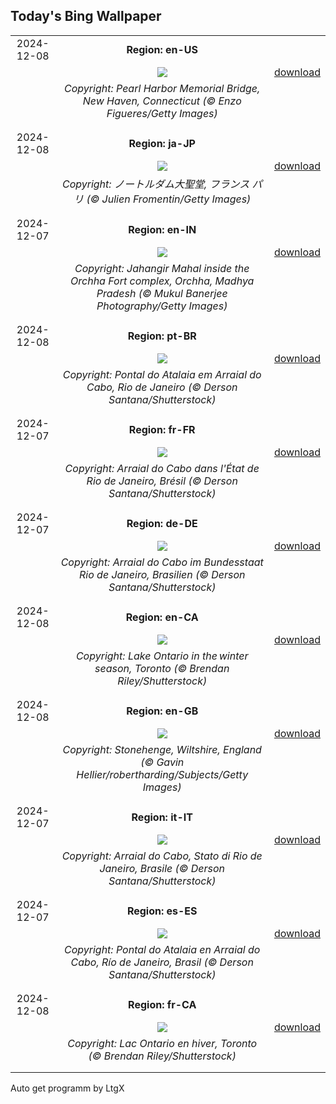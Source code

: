 ## Today's Bing Wallpaper
|      |      |      |
| :----: | :----: | :----: |
|2024-12-08|**Region: en-US**||
||![](https://www.bing.com/th?id=OHR.NewHavenBridge_EN-US7922266620_UHD.jpg&pid=hp&w=1152&h=648&rs=1&c=4)| [download](https://www.bing.com/th?id=OHR.NewHavenBridge_EN-US7922266620_UHD.jpg)|
||*Copyright: Pearl Harbor Memorial Bridge, New Haven, Connecticut (© Enzo Figueres/Getty Images)*
||
|||
|2024-12-08|**Region: ja-JP**||
||![](https://www.bing.com/th?id=OHR.ReopeningNotreDame_JA-JP8512031523_UHD.jpg&pid=hp&w=1152&h=648&rs=1&c=4)| [download](https://www.bing.com/th?id=OHR.ReopeningNotreDame_JA-JP8512031523_UHD.jpg)|
||*Copyright: ノートルダム大聖堂, フランス パリ (© Julien Fromentin/Getty Images)*
||
|||
|2024-12-07|**Region: en-IN**||
||![](https://www.bing.com/th?id=OHR.OrchhaFort_EN-IN5765082916_UHD.jpg&pid=hp&w=1152&h=648&rs=1&c=4)| [download](https://www.bing.com/th?id=OHR.OrchhaFort_EN-IN5765082916_UHD.jpg)|
||*Copyright: Jahangir Mahal inside the Orchha Fort complex, Orchha, Madhya Pradesh (© Mukul Banerjee Photography/Getty Images)*
||
|||
|2024-12-08|**Region: pt-BR**||
||![](https://www.bing.com/th?id=OHR.ArraialdoCabo_PT-BR0624214500_UHD.jpg&pid=hp&w=1152&h=648&rs=1&c=4)| [download](https://www.bing.com/th?id=OHR.ArraialdoCabo_PT-BR0624214500_UHD.jpg)|
||*Copyright: Pontal do Atalaia em Arraial do Cabo, Rio de Janeiro (© Derson Santana/Shutterstock)*
||
|||
|2024-12-07|**Region: fr-FR**||
||![](https://www.bing.com/th?id=OHR.ArraialdoCabo_FR-FR2062864559_UHD.jpg&pid=hp&w=1152&h=648&rs=1&c=4)| [download](https://www.bing.com/th?id=OHR.ArraialdoCabo_FR-FR2062864559_UHD.jpg)|
||*Copyright: Arraial do Cabo dans l'État de Rio de Janeiro, Brésil (© Derson Santana/Shutterstock)*
||
|||
|2024-12-07|**Region: de-DE**||
||![](https://www.bing.com/th?id=OHR.ArraialdoCabo_DE-DE6486743484_UHD.jpg&pid=hp&w=1152&h=648&rs=1&c=4)| [download](https://www.bing.com/th?id=OHR.ArraialdoCabo_DE-DE6486743484_UHD.jpg)|
||*Copyright: Arraial do Cabo im Bundesstaat Rio de Janeiro, Brasilien (© Derson Santana/Shutterstock)*
||
|||
|2024-12-08|**Region: en-CA**||
||![](https://www.bing.com/th?id=OHR.TorontoWinterSkyline_EN-CA1219816615_UHD.jpg&pid=hp&w=1152&h=648&rs=1&c=4)| [download](https://www.bing.com/th?id=OHR.TorontoWinterSkyline_EN-CA1219816615_UHD.jpg)|
||*Copyright: Lake Ontario in the winter season, Toronto (© Brendan Riley/Shutterstock)*
||
|||
|2024-12-08|**Region: en-GB**||
||![](https://www.bing.com/th?id=OHR.Stonehenge2024_EN-GB3942393785_UHD.jpg&pid=hp&w=1152&h=648&rs=1&c=4)| [download](https://www.bing.com/th?id=OHR.Stonehenge2024_EN-GB3942393785_UHD.jpg)|
||*Copyright: Stonehenge, Wiltshire, England (© Gavin Hellier/robertharding/Subjects/Getty Images)*
||
|||
|2024-12-07|**Region: it-IT**||
||![](https://www.bing.com/th?id=OHR.ArraialdoCabo_IT-IT6186077330_UHD.jpg&pid=hp&w=1152&h=648&rs=1&c=4)| [download](https://www.bing.com/th?id=OHR.ArraialdoCabo_IT-IT6186077330_UHD.jpg)|
||*Copyright: Arraial do Cabo, Stato di Rio de Janeiro, Brasile (© Derson Santana/Shutterstock)*
||
|||
|2024-12-07|**Region: es-ES**||
||![](https://www.bing.com/th?id=OHR.ArraialdoCabo_ES-ES6181405360_UHD.jpg&pid=hp&w=1152&h=648&rs=1&c=4)| [download](https://www.bing.com/th?id=OHR.ArraialdoCabo_ES-ES6181405360_UHD.jpg)|
||*Copyright: Pontal do Atalaia en Arraial do Cabo, Río de Janeiro, Brasil (© Derson Santana/Shutterstock)*
||
|||
|2024-12-08|**Region: fr-CA**||
||![](https://www.bing.com/th?id=OHR.TorontoWinterSkyline_FR-CA4116512200_UHD.jpg&pid=hp&w=1152&h=648&rs=1&c=4)| [download](https://www.bing.com/th?id=OHR.TorontoWinterSkyline_FR-CA4116512200_UHD.jpg)|
||*Copyright: Lac Ontario en hiver, Toronto (© Brendan Riley/Shutterstock)*
||
|||

Auto get programm by LtgX
